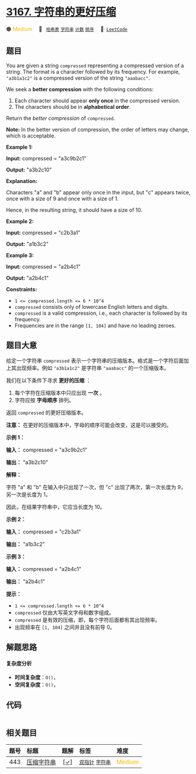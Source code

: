 # [3167. 字符串的更好压缩](https://leetcode.com/problems/better-compression-of-string)

🟠 <font color=#ffb800>Medium</font>&emsp; 🔖&ensp; [`哈希表`](/tag/hash-table.md) [`字符串`](/tag/string.md) [`计数`](/tag/counting.md) [`排序`](/tag/sorting.md)&emsp; 🔗&ensp;[`LeetCode`](https://leetcode.com/problems/better-compression-of-string)

## 题目

You are given a string `compressed` representing a compressed version of a
string. The format is a character followed by its frequency. For example,
`"a3b1a1c2"` is a compressed version of the string `"aaabacc"`.

We seek a **better compression** with the following conditions:

  1. Each character should appear **only once** in the compressed version.
  2. The characters should be in **alphabetical order**.

Return the _better compression_ of `compressed`.

**Note:** In the better version of compression, the order of letters may
change, which is acceptable.



**Example 1:**

**Input:** compressed = "a3c9b2c1"

**Output:** "a3b2c10"

**Explanation:**

Characters "a" and "b" appear only once in the input, but "c" appears twice,
once with a size of 9 and once with a size of 1.

Hence, in the resulting string, it should have a size of 10.

**Example 2:**

**Input:** compressed = "c2b3a1"

**Output:** "a1b3c2"

**Example 3:**

**Input:** compressed = "a2b4c1"

**Output:** "a2b4c1"



**Constraints:**

  * `1 <= compressed.length <= 6 * 10^4`
  * `compressed` consists only of lowercase English letters and digits.
  * `compressed` is a valid compression, i.e., each character is followed by its frequency.
  * Frequencies are in the range `[1, 104]` and have no leading zeroes.


## 题目大意

给定一个字符串 `compressed` 表示一个字符串的压缩版本。格式是一个字符后面加上其出现频率。例如 `"a3b1a1c2"` 是字符串
`"aaabacc"` 的一个压缩版本。

我们在以下条件下寻求 **更好的压缩** ：

  1. 每个字符在压缩版本中只应出现 **一次** 。
  2. 字符应按 **字母顺序** 排列。

返回 `compressed` 的更好压缩版本。

**注意：** 在更好的压缩版本中，字母的顺序可能会改变，这是可以接受的。



**示例 1：**

**输入：** compressed = "a3c9b2c1"

**输出：** "a3b2c10"

**解释：**

字符 "a" 和 "b" 在输入中只出现了一次，但 "c" 出现了两次，第一次长度为 9，另一次是长度为 1。

因此，在结果字符串中，它应当长度为 10。

**示例 2：**

**输入：** compressed = "c2b3a1"

**输出：** "a1b3c2"

**示例 3：**

**输入：** compressed = "a2b4c1"

**输出：** "a2b4c1"



**提示：**

  * `1 <= compressed.length <= 6 * 10^4`
  * `compressed` 仅由大写英文字母和数字组成。
  * `compressed` 是有效的压缩，即，每个字符后面都有其出现频率。
  * 出现频率在 `[1, 104]` 之间并且没有前导 0。


## 解题思路

#### 复杂度分析

- **时间复杂度**：`O()`，
- **空间复杂度**：`O()`，

## 代码

```javascript

```

## 相关题目

<!-- prettier-ignore -->
| 题号 | 标题 | 题解 | 标签 | 难度 |
| :------: | :------ | :------: | :------ | :------ |
| 443 | [压缩字符串](https://leetcode.com/problems/string-compression) | [[✓]](/problem/0443.md) |  [`双指针`](/tag/two-pointers.md) [`字符串`](/tag/string.md) | <font color=#ffb800>Medium</font> |
